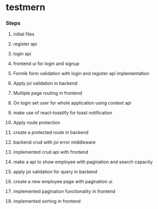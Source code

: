 # testmern

### Steps

1. initial files

2. register api

3. login api

4. frontend ui for login and signup

5. Formik form validation with login and register api implementation

6. Apply joi validation in backend

7. Multiple page routing in frontend

8. On login set user for whole application using context api

9. make use of react-toastify for toast notification

10. Apply route protection

11. create a protected route in backend

12. backend crud with joi error middleware

13. implemented crud api with frontend

14. make a api to show employee with pagination and search capacity

15. apply joi validation for query in backend

16. create a new employee page with pagination ui

17. implemented pagination functionality in frontend

18. implemented sorting in frontend
